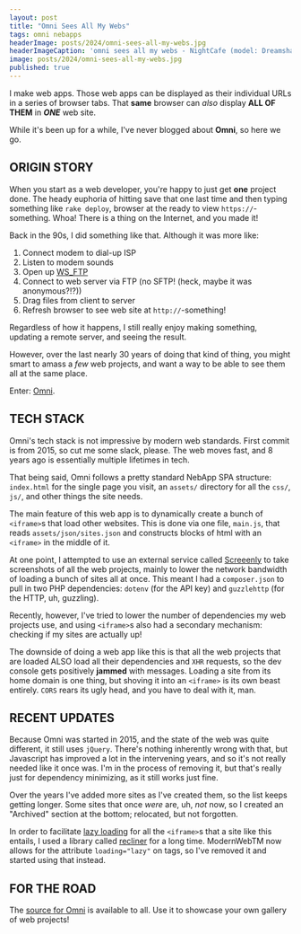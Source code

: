 ```yaml
---
layout: post
title: "Omni Sees All My Webs"
tags: omni nebapps
headerImage: posts/2024/omni-sees-all-my-webs.jpg
headerImageCaption: 'omni sees all my webs - NightCafe (model: Dreamshaper XL Lightning, preset: NightCafe)'
image: posts/2024/omni-sees-all-my-webs.jpg
published: true
---
```


I make web apps. Those web apps can be displayed as their individual URLs in a series of browser tabs. That **same** browser can _also_ display **ALL OF THEM** in **_ONE_** web site.

While it's been up for a while, I've never blogged about **Omni**, so here we go.

<!--more-->

## ORIGIN STORY

When you start as a web developer, you're happy to just get **one** project done. The heady euphoria of hitting save that one last time and then typing something like `rake deploy`, browser at the ready to view `https://`-something. Whoa! There is a thing on the Internet, and you made it!

Back in the 90s, I did something like that. Although it was more like:

1. Connect modem to dial-up ISP
2. Listen to modem sounds
3. Open up [WS_FTP](https://en.wikipedia.org/wiki/WS_FTP)
4. Connect to web server via FTP (no SFTP! (heck, maybe it was anonymous?!?))
5. Drag files from client to server
6. Refresh browser to see web site at `http://`-something!

Regardless of how it happens, I still really enjoy making something, updating a remote server, and seeing the result.

However, over the last nearly 30 years of doing that kind of thing, you might smart to amass a _few_ web projects, and want a way to be able to see them all at the same place.

Enter: [Omni](https://omni.neb.host).

## TECH STACK

Omni's tech stack is not impressive by modern web standards. First commit is from 2015, so cut me some slack, please. The web moves fast, and 8 years ago is essentially multiple lifetimes in tech.

That being said, Omni follows a pretty standard NebApp SPA structure: `index.html` for the single page you visit, an `assets/` directory for all the `css/`, `js/`, and other things the site needs.

The main feature of this web app is to dynamically create a bunch of `<iframe>`s that load other websites. This is done via one file, `main.js`, that reads `assets/json/sites.json` and constructs blocks of html with an `<iframe>` in the middle of it.

At one point, I attempted to use an external service called [Screeenly](https://github.com/stefanzweifel/screeenly) to take screenshots of all the web projects, mainly to lower the network bandwidth of loading a bunch of sites all at once. This meant I had a `composer.json` to pull in two PHP dependencies: `dotenv` (for the API key) and `guzzlehttp` (for the HTTP, uh, guzzling).

Recently, however, I've tried to lower the number of dependencies my web projects use, and using `<iframe>`s also had a secondary mechanism: checking if my sites are actually up!

The downside of doing a web app like this is that all the web projects that are loaded ALSO load all their dependencies and `XHR` requests, so the dev console gets positively **jammed** with messages. Loading a site from its home domain is one thing, but shoving it into an `<iframe>` is its own beast entirely. `CORS` rears its ugly head, and you have to deal with it, man.

## RECENT UPDATES

Because Omni was started in 2015, and the state of the web was quite different, it still uses `jQuery`. There's nothing inherently wrong with that, but Javascript has improved a lot in the intervening years, and so it's not really needed like it once was. I'm in the process of removing it, but that's really just for dependency minimizing, as it still works just fine.

Over the years I've added more sites as I've created them, so the list keeps getting longer. Some sites that once _were_ are, uh, _not_ now, so I created an "Archived" section at the bottom; relocated, but not forgotten.

In order to facilitate [lazy loading](https://developer.mozilla.org/en-US/docs/Web/Performance/Lazy_loading) for all the `<iframe>`s that a site like this entails, I used a library called [recliner](https://github.com/sourcey/recliner) for a long time. ModernWeb<super>TM</super> now allows for the attribute `loading="lazy"` on tags, so I've removed it and started using that instead.

## FOR THE ROAD

The [source for Omni](https://github.com/michaelchadwick/omni-all-my-webs) is available to all. Use it to showcase your own gallery of web projects!
